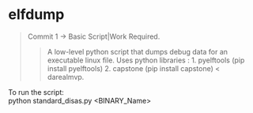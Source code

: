 # elfdump
> Commit 1 -> Basic Script|Work Required.
>> A low-level python script that dumps debug data for an executable linux file.
>> Uses python libraries :	 1. pyelftools (pip install pyelftools)
				 2. capstone   (pip install capstone) < darealmvp.


To run the script:	
	python standard_disas.py <BINARY_Name>

